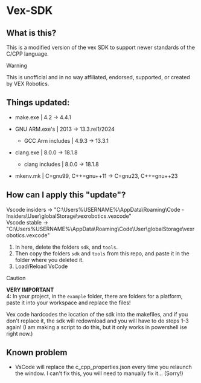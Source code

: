 # Vex-SDK

## What is this?

This is a modified version of the vex SDK to support newer standards of the C/CPP language.  

> [!WARNING]
> This is unofficial and in no way affiliated, endorsed, supported, or created by VEX Robotics.

## Things updated:

- make.exe | 4.2 -> 4.4.1
- GNU ARM.exe's | 2013 -> 13.3.rel1/2024
  - GCC Arm includes | 4.9.3 -> 13.3.1

- clang.exe | 8.0.0 -> 18.1.8
  - clang includes | 8.0.0 -> 18.1.8

- mkenv.mk | C=gnu99, C++=gnu++11 -> C=gnu23, C++=gnu++23

## How can I apply this "update"?

Vscode insiders -> "C:\Users\%USERNAME%\AppData\Roaming\Code - Insiders\User\globalStorage\vexrobotics.vexcode"  
Vscode stable -> "C:\Users\%USERNAME%\AppData\Roaming\Code\User\globalStorage\vexrobotics.vexcode"  


1. In here, delete the folders `sdk`, and `tools`.  
2. Then copy the folders `sdk` and `tools` from this repo, and paste it in the folder where you deleted it.  
3. Load/Reload VsCode
> [!CAUTION] 
> **VERY IMPORTANT**  
> 4: In your project, in the `example` folder, there are folders for a platform, paste it into your workspace and replace the files!  

Vex code hardcodes the location of the sdk into the makefiles, and if you don't replace it, the sdk will redownload and you will have to do steps 1-3 again!
(I am making a script to do this, but it only works in powershell ise right now.) 

## Known problem

- VsCode will replace the c_cpp_properties.json every time you relaunch the window.  I can't fix this, you will need to manually fix it... (Sorry!)  
